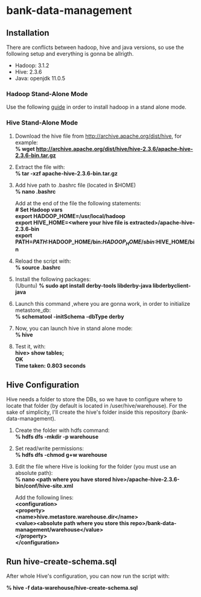# bank-data-management

## Installation
There are conflicts between hadoop, hive and java versions, so use the following setup and everything is gonna be allrigth.
  
  * Hadoop: 3.1.2
  * Hive: 2.3.6
  * Java: openjdk 11.0.5
### Hadoop Stand-Alone Mode
Use the following [guide](https://www.digitalocean.com/community/tutorials/how-to-install-hadoop-in-stand-alone-mode-on-ubuntu-18-04) in order to install hadoop in a stand alone mode.
### Hive Stand-Alone Mode
  1. Download the hive file from http://archive.apache.org/dist/hive, for example:</br>
     <b>% wget http://archive.apache.org/dist/hive/hive-2.3.6/apache-hive-2.3.6-bin.tar.gz</b>
     
  2. Extract the file with:</br>
     <b>% tar -xzf apache-hive-2.3.6-bin.tar.gz</b>
     
  3. Add hive path to .bashrc file (located in $HOME)</br>
     <b>% nano .bashrc</b>
     
     Add at the end of the file the following statements:</br>
     <b># Set Hadoop vars</br>
        export HADOOP_HOME=/usr/local/hadoop</br>
        export HIVE_HOME=\<where your hive file is extracted\>/apache-hive-2.3.6-bin</br>
        export PATH=$PATH:$HADOOP_HOME/bin:$HADOOP_HOME/sbin:$HIVE_HOME/bin</br>
        </b>
  4. Reload the script with:</br>
     <b>% source .bashrc</b>
     
  5. Install the following packages:</br>
     (Ubuntu) <b>% sudo apt install derby-tools libderby-java libderbyclient-java</b>
     
  6. Launch this command ,where you are gonna work, in order to initialize metastore_db:</br>
     <b>% schematool -initSchema -dbType derby</b>
     
  7. Now, you can launch hive in stand alone mode:</br>
     <b>% hive</b>
  
  8. Test it, with:</br>
     <b>hive> show tables;</br>
        OK</br>
        Time taken: 0.803 seconds</b>
        
## Hive Configuration
Hive needs a folder to store the DBs, so we have to configure where to locate that folder (by default is located in /user/hive/warehouse). For the sake of simplicity, I'll create the hive's folder inside this repository (bank-data-management).

  1. Create the folder with hdfs command:</br>
     <b>% hdfs dfs -mkdir -p warehouse</b>
     
  2. Set read/write permissions:</br>
     <b>% hdfs dfs -chmod g+w warehouse</b>
     
  3. Edit the file where Hive is looking for the folder (you must use an absolute path):</br>
     <b>% nano \<path where you have stored hive\>/apache-hive-2.3.6-bin/conf/hive-site.xml</b>
  
     Add the following lines:</br>
     <b>\<configuration\></br>
          \<property\></br>
            \<name\>hive.metastore.warehouse.dir\</name\></br>
            \<value\>\<absolute path where you store this repo\>/bank-data-management/warehouse\</value\></br>
          \</property\></br>
        \</configuration\></b>
  
## Run hive-create-schema.sql
After whole Hive's configuration, you can now run the script with:
  
  <b>% hive -f data-warehouse/hive-create-schema.sql</b>

